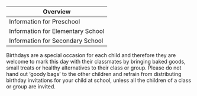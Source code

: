 | Overview |
| --- |
| Information for Preschool | yes |
| Information for Elementary School | yes |
| Information for Secondary School | yes |

Birthdays are a special occasion for each child and therefore they are welcome to mark this day with their classmates by bringing baked goods, small treats or healthy alternatives to their class or group. Please do not hand out ‘goody bags’ to the other children and refrain from distributing birthday invitations for your child at school, unless all the children of a class or group are invited.
